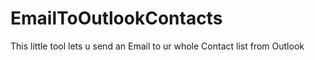# EmailToOutlookContacts
This little tool lets u send an Email to ur whole Contact list from Outlook
